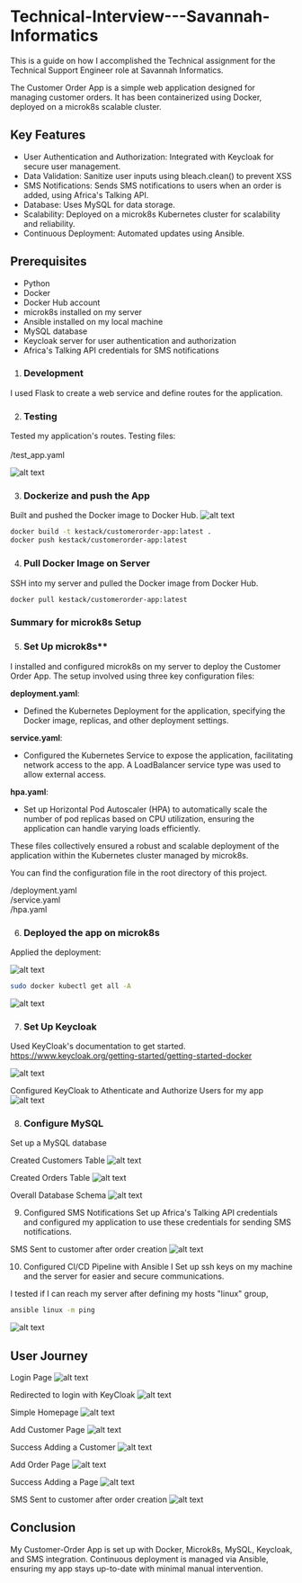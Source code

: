 # Technical-Interview---Savannah-Informatics
This is a guide on how I accomplished the Technical assignment for the Technical Support Engineer role at Savannah Informatics.

The Customer Order App is a simple web application designed for managing customer orders. It has been containerized using Docker, deployed on a microk8s scalable cluster.

## Key Features
- User Authentication and Authorization: Integrated with Keycloak for secure user management.
- Data Validation: Sanitize user inputs using bleach.clean() to prevent XSS
- SMS Notifications: Sends SMS notifications to users when an order is added, using Africa's Talking API.
- Database: Uses MySQL for data storage.
- Scalability: Deployed on a microk8s Kubernetes cluster for scalability and reliability.
- Continuous Deployment: Automated updates using Ansible.

## Prerequisites
- Python
- Docker
- Docker Hub account
- microk8s installed on my server
- Ansible installed on my local machine
- MySQL database
- Keycloak server for user authentication and authorization
- Africa's Talking API credentials for SMS notifications

1. ### Development

I used Flask to create a web service and define routes for the application.

2. ### Testing
Tested my application's routes.
Testing files:
<br>  
/test_app.yaml

![alt text](screenshots/testing.png)


3. ### Dockerize and push the App
Built and pushed the Docker image to Docker Hub.
![alt text](screenshots/Docker_build1.png)

```sh
docker build -t kestack/customerorder-app:latest .
docker push kestack/customerorder-app:latest
```

4. ### Pull Docker Image on Server
SSH into my server and pulled the Docker image from Docker Hub.

```sh
docker pull kestack/customerorder-app:latest
```

### Summary for microk8s Setup

5. ### Set Up microk8s**

I installed and configured microk8s on my server to deploy the Customer Order App. The setup involved using three key configuration files:

 **deployment.yaml**: 
   - Defined the Kubernetes Deployment for the application, specifying the Docker image, replicas, and other deployment settings.

 **service.yaml**: 
   - Configured the Kubernetes Service to expose the application, facilitating network access to the app. A LoadBalancer service type was used to allow external access.

 **hpa.yaml**: 
   - Set up Horizontal Pod Autoscaler (HPA) to automatically scale the number of pod replicas based on CPU utilization, ensuring the application can handle varying loads efficiently.

These files collectively ensured a robust and scalable deployment of the application within the Kubernetes cluster managed by microk8s.

You can find the configuration file in the root directory of this project.

/deployment.yaml <br> 
/service.yaml <br> 
/hpa.yaml

6. ### Deployed the app on microk8s

Applied the deployment:

![alt text](screenshots/microk8s-deployment.png)


```sh
sudo docker kubectl get all -A
```

![alt text](screenshots/microk8s-get-all.png)

7. ### Set Up Keycloak
Used KeyCloak's documentation to get started. https://www.keycloak.org/getting-started/getting-started-docker

![alt text](screenshots/keycloak-admin-login.png)

Configured KeyCloak to Athenticate and Authorize Users for my app
![alt text](screenshots/customerorder-realm.png)

8. ### Configure MySQL
Set up a MySQL database

Created Customers Table
![alt text](screenshots/customerTable.png)

Created Orders Table
![alt text](screenshots/ordersTable.png)

Overall Database Schema
![alt text](<screenshots/Database Schema.png>)

9. Configured SMS Notifications
Set up Africa's Talking API credentials and configured my application to use these credentials for sending SMS notifications.

SMS Sent to customer after order creation
![alt text](screenshots/SMS-sending.png)

10. Configured CI/CD Pipeline with Ansible
I Set up ssh keys on my machine and the server for easier and secure communications.

I tested if I can reach my server after defining my hosts "linux" group,
```sh
ansible linux -m ping
```

![alt text](screenshots/ansible-ping-hosts.png)


## User Journey
Login Page
![alt text](screenshots/Login-page.png)

Redirected to login with KeyCloak
![alt text](screenshots/login-redirect.png)

Simple Homepage
![alt text](screenshots/home.png)

Add Customer Page
![alt text](screenshots/add-customer.png)

Success Adding a Customer
![alt text](screenshots/customeradded-success.png)

Add Order Page
![alt text](screenshots/add-order.png)

Success Adding a Page
![alt text](screenshots/add-order-success.png)

SMS Sent to customer after order creation
![alt text](screenshots/SMS-sending.png)



## Conclusion
My Customer-Order App is set up with Docker, Microk8s, MySQL, Keycloak, and SMS integration. Continuous deployment is managed via Ansible, ensuring my app stays up-to-date with minimal manual intervention.